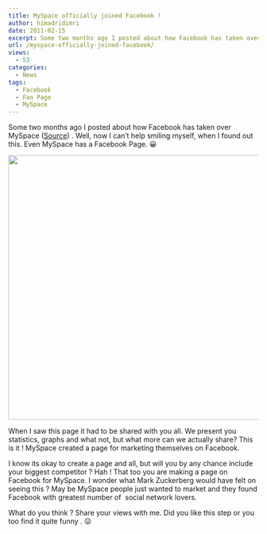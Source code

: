 ```yaml
---
title: MySpace officially joined Facebook !
author: himadridimri
date: 2011-02-15
excerpt: Some two months ago I posted about how Facebook has taken over MySpace . Well, now I cant help smiling myself, when I found out this. Even MySpace has a Facebook Page. :D
url: /myspace-officially-joined-facebook/
views:
  - 53
categories:
  - News
tags:
  - Facebook
  - Fan Page
  - MySpace
---
```

Some two months ago I posted about how Facebook has taken over MySpace (<a href="http://fbknol.com/facebook-has-a-total-win-over-myspace/" onclick="_gaq.push(['_trackEvent', 'outbound-article', 'http://fbknol.com/facebook-has-a-total-win-over-myspace/', 'Source']);" >Source</a>) . Well, now I can&#8217;t help smiling myself, when I found out this. Even MySpace has a Facebook Page. 😀

[<img class="alignnone size-full wp-image-5751" src="http://cdn.devilsworkshop.org/files/2011/02/MySPaces-Facebook-Page.png" alt="" width="604" height="531" />][1]

When I saw this page it had to be shared with you all. We present you statistics, graphs and what not, but what more can we actually share? This is it ! MySpace created a page for marketing themselves on Facebook.

I know its okay to create a page and all, but will you by any chance include your biggest competitor ? Hah ! That too you are making a page on Facebook for MySpace. I wonder what Mark Zuckerberg would have felt on seeing this ? May be MySpace people just wanted to market and they found Facebook with greatest number of  social network lovers.

What do you think ? Share your views with me. Did you like this step or you too find it quite funny . 😛

 [1]: http://cdn.devilsworkshop.org/files/2011/02/MySPaces-Facebook-Page.png
